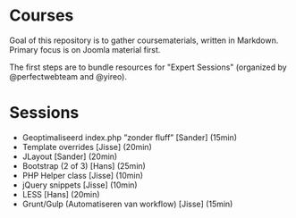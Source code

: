 # Courses
Goal of this repository is to gather coursematerials, written in Markdown. Primary focus is on Joomla material first.

The first steps are to bundle resources for "Expert Sessions" (organized by @perfectwebteam and @yireo).

# Sessions
- Geoptimaliseerd index.php ”zonder fluff” [Sander] (15min)
- Template overrides [Jisse] (20min)
- JLayout [Sander] (20min)
- Bootstrap (2 of 3) [Hans] (25min)
- PHP Helper class [Jisse] (10min)
- jQuery snippets [Jisse] (10min)
- LESS [Hans] (20min)
- Grunt/Gulp (Automatiseren van workflow) [Jisse] (15min)
